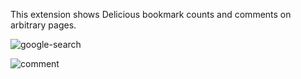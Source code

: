 This extension shows Delicious bookmark counts and comments on arbitrary pages.

![google-search](http://gyazo.com/3d4639f6c45abb5571918a18e2b25e68.png)

![comment](http://cdn-ak.f.st-hatena.com/images/fotolife/C/Cside/20120118/20120118155315.png)

